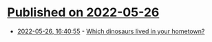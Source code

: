 # [Published on 2022-05-26](index.md)

* [2022-05-26, 16:40:55](https://news.ycombinator.com/item?id=31520483) - [Which dinosaurs lived in your hometown?](https://dinosaurpictures.org/ancient-earth#260)
